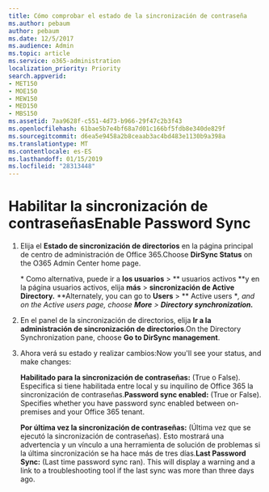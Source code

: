 ```yaml
---
title: Cómo comprobar el estado de la sincronización de contraseña
ms.author: pebaum
author: pebaum
ms.date: 12/5/2017
ms.audience: Admin
ms.topic: article
ms.service: o365-administration
localization_priority: Priority
search.appverid:
- MET150
- MOE150
- MEW150
- MED150
- MBS150
ms.assetid: 7aa9628f-c551-4d73-b966-29f47c2b3f43
ms.openlocfilehash: 61bae5b7e4bf68a7d01c166bf5fdb8e340de829f
ms.sourcegitcommit: d6ea5e9458a2b8ceaab3ac4bd483e1130b9a398a
ms.translationtype: MT
ms.contentlocale: es-ES
ms.lasthandoff: 01/15/2019
ms.locfileid: "28313448"
---
```

# <a name="enable-password-sync"></a><span data-ttu-id="c1e47-102">Habilitar la sincronización de contraseñas</span><span class="sxs-lookup"><span data-stu-id="c1e47-102">Enable Password Sync</span></span>

1.  <span data-ttu-id="c1e47-103">Elija el **Estado de sincronización de directorios** en la página principal de centro de administración de Office 365.</span><span class="sxs-lookup"><span data-stu-id="c1e47-103">Choose **DirSync Status** on the O365 Admin Center home page.</span></span> 
    
     <span data-ttu-id="c1e47-104">\* Como alternativa, puede ir a **los usuarios** \> \*\* usuarios activos \*\*y en la página usuarios activos, elija **más** \> **sincronización de Active Directory.** \*</span><span class="sxs-lookup"><span data-stu-id="c1e47-104">\*Alternately, you can go to **Users** \> \*\* Active users \**, and on the Active users page, choose **More** \> **Directory synchronization.***</span></span> 
    
2. <span data-ttu-id="c1e47-105">En el panel de la sincronización de directorios, elija **Ir a la administración de sincronización de directorios**.</span><span class="sxs-lookup"><span data-stu-id="c1e47-105">On the Directory Synchronization pane, choose **Go to DirSync management**.</span></span> 
    
3. <span data-ttu-id="c1e47-106">Ahora verá su estado y realizar cambios:</span><span class="sxs-lookup"><span data-stu-id="c1e47-106">Now you'll see your status, and make changes:</span></span>
    
    <span data-ttu-id="c1e47-p101">**Habilitado para la sincronización de contraseñas:** (True o False). Especifica si tiene habilitada entre local y su inquilino de Office 365 la sincronización de contraseñas.</span><span class="sxs-lookup"><span data-stu-id="c1e47-p101">**Password sync enabled:** (True or False). Specifies whether you have password sync enabled between on-premises and your Office 365 tenant.</span></span> 
    
    <span data-ttu-id="c1e47-p102">**Por última vez la sincronización de contraseñas:** (Última vez que se ejecutó la sincronización de contraseñas). Esto mostrará una advertencia y un vínculo a una herramienta de solución de problemas si la última sincronización se ha hace más de tres días.</span><span class="sxs-lookup"><span data-stu-id="c1e47-p102">**Last Password Sync:** (Last time password sync ran). This will display a warning and a link to a troubleshooting tool if the last sync was more than three days ago.</span></span> 
    

